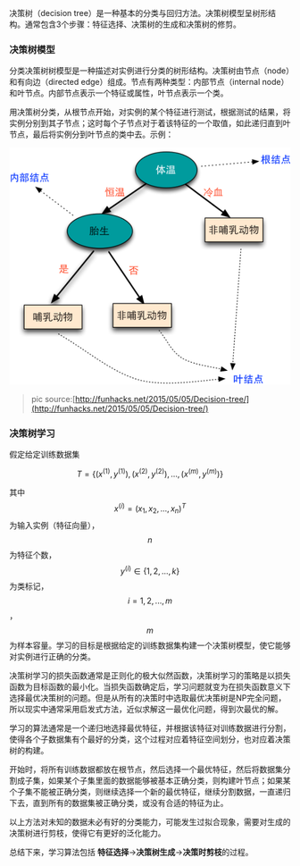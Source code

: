决策树（decision tree）是一种基本的分类与回归方法。决策树模型呈树形结构。通常包含3个步骤：特征选择、决策树的生成和决策树的修剪。

### 决策树模型

分类决策树树模型是一种描述对实例进行分类的树形结构。决策树由节点（node）和有向边（directed edge）组成。节点有两种类型：内部节点（internal node）和叶节点。内部节点表示一个特征或属性，叶节点表示一个类。

用决策树分类，从根节点开始，对实例的某个特征进行测试，根据测试的结果，将实例分别到其子节点；这时每个子节点对于着该特征的一个取值，如此递归直到叶节点，最后将实例分到叶节点的类中去。示例：

![](/assets/blog_animal_classification.png)

> pic source:[http://funhacks.net/2015/05/05/Decision-tree/](http://funhacks.net/2015/05/05/Decision-tree/)

### 决策树学习

假定给定训练数据集


$$
T=\{(x^{(1)},y^{(1)}),(x^{(2)},y^{(2)}),...,(x^{(m)},y^{(m)})\}
$$


其中$$x^{(i)}=(x_1, x_2, ..., x_n)^T$$为输入实例（特征向量），$$n$$为特征个数，$$y^{(i)}\in \{1,2,...,k\}$$为类标记，$$i=1,2,...,m$$，$$m$$为样本容量。学习的目标是根据给定的训练数据集构建一个决策树模型，使它能够对实例进行正确的分类。

决策树学习的损失函数通常是正则化的极大似然函数，决策树学习的策略是以损失函数为目标函数的最小化。当损失函数确定后，学习问题就变为在损失函数意义下选择最优决策树的问题。但是从所有的决策时中选取最优决策树是NP完全问题，所以现实中通常采用启发式方法，近似求解这一最优化问题，得到次最优的解。

学习的算法通常是一个递归地选择最优特征，并根据该特征对训练数据进行分割，使得各个子数据集有个最好的分类，这个过程对应着特征空间划分，也对应着决策树的构建。

开始时，将所有训练数据都放在根节点，然后选择一个最优特征，然后将数据集分割成子集，如果某个子集里面的数据能够被基本正确分类，则构建叶节点；如果某个子集不能被正确分类，则继续选择一个新的最优特征，继续分割数据，一直递归下去，直到所有的数据集被正确分类，或没有合适的特征为止。

以上方法对未知的数据未必有好的分类能力，可能发生过拟合现象，需要对生成的决策树进行剪枝，使得它有更好的泛化能力。

总结下来，学习算法包括 **特征选择**-&gt;**决策树生成**-&gt;**决策时剪枝**的过程。



